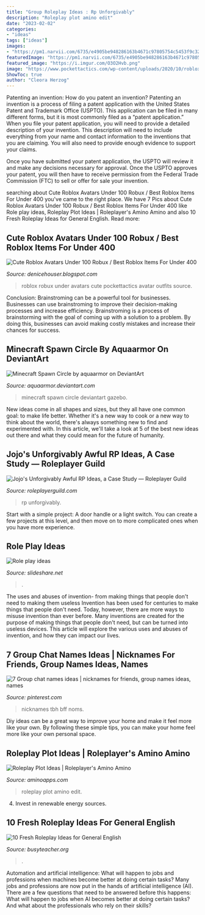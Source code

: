 ```yaml
---
title: "Group Roleplay Ideas : Rp Unforgivably"
description: "Roleplay plot amino edit"
date: "2023-02-02"
categories:
- "ideas"
tags: ["ideas"]
images:
- "https://pm1.narvii.com/6735/e4905be948286163b4671c97805754c5453f9c32v2_hq.jpg"
featuredImage: "https://pm1.narvii.com/6735/e4905be948286163b4671c97805754c5453f9c32v2_hq.jpg"
featured_image: "https://i.imgur.com/O3O2Hvb.png"
image: "https://www.pockettactics.com/wp-content/uploads/2020/10/roblox-catalog-1-1200x675.jpg"
ShowToc: true
author: "Cleora Herzog"
---
```



Patenting an invention: How do you patent an invention?
Patenting an invention is a process of filing a patent application with the United States Patent and Trademark Office (USPTO). This application can be filed in many different forms, but it is most commonly filed as a “patent application.”
When you file your patent application, you will need to provide a detailed description of your invention. This description will need to include everything from your name and contact information to the inventions that you are claiming. You will also need to provide enough evidence to support your claims.

Once you have submitted your patent application, the USPTO will review it and make any decisions necessary for approval. Once the USPTO approves your patent, you will then have to receive permission from the Federal Trade Commission (FTC) to sell or offer for sale your invention.

	

		
searching about Cute Roblox Avatars Under 100 Robux / Best Roblox Items For Under 400 you've came to the right place. We have 7 Pics about Cute Roblox Avatars Under 100 Robux / Best Roblox Items For Under 400 like Role play ideas, Roleplay Plot Ideas | Roleplayer&#039;s Amino Amino and also 10 Fresh Roleplay Ideas for General English. Read more:
		
    
## Cute Roblox Avatars Under 100 Robux / Best Roblox Items For Under 400

<img loading=lazy src="https://www.pockettactics.com/wp-content/uploads/2020/10/roblox-catalog-1-1200x675.jpg" onerror="this.onerror=null;this.src='https://tse1.mm.bing.net/th?id=OIP.Bs6VfLHasng8_oGeiXjlmwHaEK&amp;pid=15.1';" alt="Cute Roblox Avatars Under 100 Robux / Best Roblox Items For Under 400">

_Source: denicehouser.blogspot.com_

>roblox robux under avatars cute pockettactics avatar outfits source. 

	

Conclusion: Brainstroming can be a powerful tool for businesses.
Businesses can use brainstroming to improve their decision-making processes and increase efficiency. Brainstroming is a process of brainstorming with the goal of coming up with a solution to a problem. By doing this, businesses can avoid making costly mistakes and increase their chances for success.

    
## Minecraft Spawn Circle By Aquaarmor On DeviantArt

<img loading=lazy src="https://pre00.deviantart.net/9154/th/pre/i/2014/046/c/e/minecraft_spawn_circle_by_aquaarmor-d76kc44.png" onerror="this.onerror=null;this.src='https://tse1.mm.bing.net/th?id=OIP.GArMpe7kr9EygR0mmp02BwHaDz&amp;pid=15.1';" alt="Minecraft Spawn Circle by aquaarmor on DeviantArt">

_Source: aquaarmor.deviantart.com_

>minecraft spawn circle deviantart gazebo. 

	

New ideas come in all shapes and sizes, but they all have one common goal: to make life better. Whether it's a new way to cook or a new way to think about the world, there's always something new to find and experimented with. In this article, we'll take a look at 5 of the best new ideas out there and what they could mean for the future of humanity.

    
## Jojo&#039;s Unforgivably Awful RP Ideas, A Case Study — Roleplayer Guild

<img loading=lazy src="https://i.imgur.com/O3O2Hvb.png" onerror="this.onerror=null;this.src='https://tse2.mm.bing.net/th?id=OIP.WBRUAjbJ0JpMWgUl46hsuAHaEK&amp;pid=15.1';" alt="Jojo&#039;s Unforgivably Awful RP Ideas, a Case Study — Roleplayer Guild">

_Source: roleplayerguild.com_

>rp unforgivably. 

	

Start with a simple project: A door handle or a light switch. You can create a few projects at this level, and then move on to more complicated ones when you have more experience.

    
## Role Play Ideas

<img loading=lazy src="https://cdn.slidesharecdn.com/ss_thumbnails/roleplayideas-151024113952-lva1-app6892-thumbnail-4.jpg?cb=1445686851" onerror="this.onerror=null;this.src='https://tse3.mm.bing.net/th?id=OIP.NaEsmfD9o31ngMLoAEQ2TQHaKe&amp;pid=15.1';" alt="Role play ideas">

_Source: slideshare.net_

>. 

	

The uses and abuses of invention- from making things that people don't need to making them useless
Invention has been used for centuries to make things that people don't need. Today, however, there are more ways to misuse invention than ever before. Many inventions are created for the purpose of making things that people don't need, but can be turned into useless devices. This article will explore the various uses and abuses of invention, and how they can impact our lives.

    
## 7 Group Chat Names Ideas | Nicknames For Friends, Group Names Ideas, Names

<img loading=lazy src="https://i.pinimg.com/474x/bd/a1/4f/bda14f3397ff36a41bd60032e5a29eda.jpg" onerror="this.onerror=null;this.src='https://tse2.mm.bing.net/th?id=OIP.ULhcXWBF4mE7YcRPO0AzZgAAAA&amp;pid=15.1';" alt="7 Group chat names ideas | nicknames for friends, group names ideas, names">

_Source: pinterest.com_

>nicknames tbh bff noms. 

	

Diy ideas can be a great way to improve your home and make it feel more like your own. By following these simple tips, you can make your home feel more like your own personal space.

    
## Roleplay Plot Ideas | Roleplayer&#039;s Amino Amino

<img loading=lazy src="https://pm1.narvii.com/6735/e4905be948286163b4671c97805754c5453f9c32v2_hq.jpg" onerror="this.onerror=null;this.src='https://tse2.mm.bing.net/th?id=OIP.yKhqHAxUHXeyVId6nOgQ9wHaMN&amp;pid=15.1';" alt="Roleplay Plot Ideas | Roleplayer&#039;s Amino Amino">

_Source: aminoapps.com_

>roleplay plot amino edit. 

	

4. Invest in renewable energy sources. 

    
## 10 Fresh Roleplay Ideas For General English

<img loading=lazy src="https://busyteacher.org/uploads/posts/2020-08/1596709361_fresh-role-play-ideas-for-general-english.png" onerror="this.onerror=null;this.src='https://tse1.mm.bing.net/th?id=OIP.PpFvR28LTR3-Wx64FmAw-QHaD4&amp;pid=15.1';" alt="10 Fresh Roleplay Ideas for General English">

_Source: busyteacher.org_

>. 

	

Automation and artificial intelligence: What will happen to jobs and professions when machines become better at doing certain tasks?
Many jobs and professions are now put in the hands of artificial intelligence (AI). There are a few questions that need to be answered before this happens: What will happen to jobs when AI becomes better at doing certain tasks? And what about the professionals who rely on their skills?

